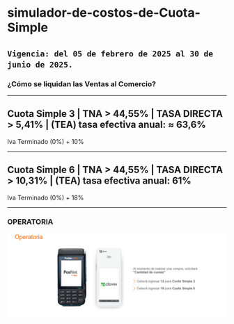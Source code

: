 # simulador-de-costos-de-Cuota-Simple

## `Vigencia: del 05 de febrero de 2025 al 30 de junio de 2025.`
<!---
Se acualiza vigencia si cambia, y se actualiza vigencia en la web bajo el titula tambien
-->

### ¿Cómo se liquidan las Ventas al Comercio?
---

Cuota Simple 3  |  TNA > 44,55% |  TASA DIRECTA > 5,41% | (TEA) tasa efectiva anual: ≈ 63,6%
--
Iva Terminado (0%) + 10% 
<!---
Se acualiza taza
-->
---

Cuota Simple 6  |  TNA > 44,55% |  TASA DIRECTA > 10,31%  | (TEA) tasa efectiva anual: 61%
--
Iva Terminado (0%) + 18% 
<!---
Se acualiza taza
-->
---

### OPERATORIA
<!---
Screen de las tazas si se actualiza-->
![alt text](image.png)

